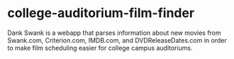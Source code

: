 # college-auditorium-film-finder
Dank Swank is a webapp that parses information about new movies from Swank.com, Criterion.com, IMDB.com, and DVDReleaseDates.com in order to make film scheduling easier for college campus auditoriums.

